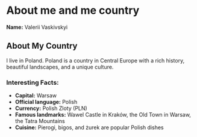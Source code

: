 # About me and me country
**Name:** Valerii Vaskivskyi

## About My Country
I live in Poland. Poland is a country in Central Europe with a rich history, beautiful landscapes, and a unique culture.

### Interesting Facts:
- **Capital:** Warsaw
- **Official language:** Polish
- **Currency:** Polish Zloty (PLN)
- **Famous landmarks:** Wawel Castle in Kraków, the Old Town in Warsaw, the Tatra Mountains
- **Cuisine:** Pierogi, bigos, and żurek are popular Polish dishes
